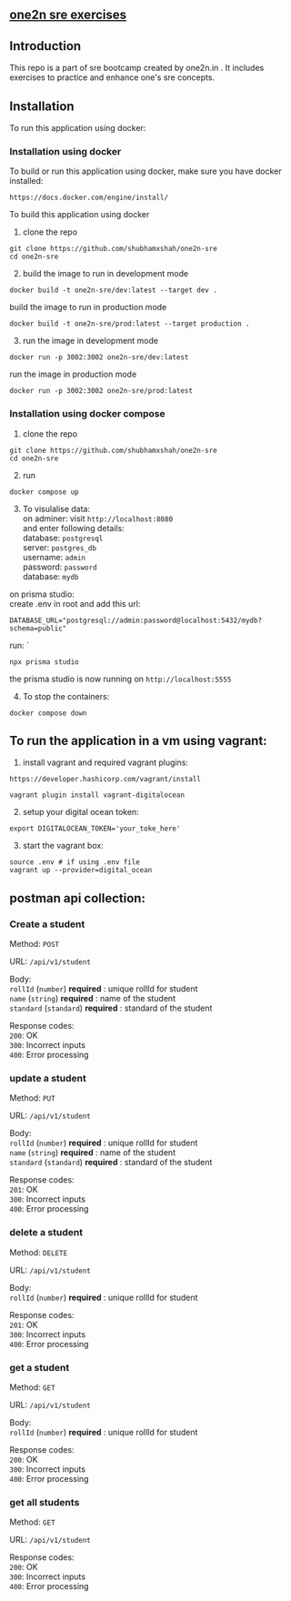 ## [one2n sre exercises](https://one2n.io/sre-bootcamp/sre-bootcamp-exercises)

## Introduction

This repo is a part of sre bootcamp created by one2n.in . It includes exercises to practice and enhance one's sre concepts. 

## Installation   
   
To run this application using docker:

### Installation using docker  
   
To build or run this application using docker, make sure you have docker installed:   
```
https://docs.docker.com/engine/install/
```

To build this application using docker  
1. clone the repo  

```
git clone https://github.com/shubhamxshah/one2n-sre  
cd one2n-sre   
```
  
2. build the image to run in development mode  
```
docker build -t one2n-sre/dev:latest --target dev .
```

build the image to run in production mode  
```
docker build -t one2n-sre/prod:latest --target production .  
```

3. run the image in development mode  
```
docker run -p 3002:3002 one2n-sre/dev:latest
```

run the image in production mode  
```
docker run -p 3002:3002 one2n-sre/prod:latest
```

### Installation using docker compose 

1. clone the repo 
```
git clone https://github.com/shubhamxshah/one2n-sre  
cd one2n-sre  
```
   
2. run  
```
docker compose up
```
3. To visulalise data:   
on adminer: visit `http://localhost:8080`   
and enter following details:  
database:  `postgresql`  
server: `postgres_db`  
username: `admin`  
password: `password`  
database: `mydb`  
   
on prisma studio:  
create .env in root and add this url:   
```
DATABASE_URL="postgresql://admin:password@localhost:5432/mydb?schema=public"
```
run: `
```
npx prisma studio
```
the prisma studio is now running on `http://localhost:5555`  
   
4. To stop the containers:  
```
docker compose down
```

## To run the application in a vm using vagrant:  
   
1. install vagrant and required vagrant plugins:  
```
https://developer.hashicorp.com/vagrant/install 

vagrant plugin install vagrant-digitalocean
```
   
2. setup your digital ocean token: 
```
export DIGITALOCEAN_TOKEN='your_toke_here'
```
3. start the vagrant box:
```
source .env # if using .env file
vagrant up --provider=digital_ocean
```

## postman api collection:   
  
### Create a student   
  
Method: `POST`  

URL: `/api/v1/student`  

Body:   
`rollId` (`number`) **required** : unique rollId for student   
`name` (`string`) **required** : name of the student   
`standard` (`standard`) **required** : standard of the student  

Response codes:   
`200`: OK  
`300`: Incorrect inputs  
`400`: Error processing   
    
### update a student   
  
Method: `PUT`  

URL: `/api/v1/student`  

Body:   
`rollId` (`number`) **required** : unique rollId for student   
`name` (`string`) **required** : name of the student   
`standard` (`standard`) **required** : standard of the student  

Response codes:   
`201`: OK  
`300`: Incorrect inputs  
`400`: Error processing   
    
### delete a student   
  
Method: `DELETE`  

URL: `/api/v1/student`  

Body:   
`rollId` (`number`) **required** : unique rollId for student   

Response codes:   
`201`: OK  
`300`: Incorrect inputs  
`400`: Error processing   
    
### get a student   
  
Method: `GET`  

URL: `/api/v1/student`  

Body:   
`rollId` (`number`) **required** : unique rollId for student   

Response codes:   
`200`: OK  
`300`: Incorrect inputs  
`400`: Error processing   
    
### get all students   
  
Method: `GET`  

URL: `/api/v1/student`  

Response codes:   
`200`: OK  
`300`: Incorrect inputs  
`400`: Error processing   

